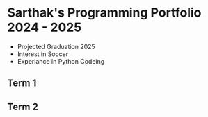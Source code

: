 # Sarthak's Programming Portfolio 2024 - 2025
* Projected Graduation 2025
* Interest in Soccer
* Experiance in Python Codeing

## Term 1 

## Term 2
